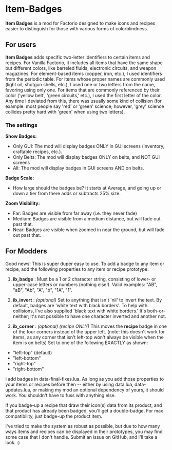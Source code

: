 # Item-Badges
**Item Badges** is a mod for Factorio designed to make icons and recipes easier to distinguish for those with various forms of colorblindness.

## For users
**Item Badges** adds specific two-letter identifiers to certain items and recipes. For Vanilla Factorio, it includes all items that have the same shape but different colors, like barreled fluids, electronic circuits, and weapon magazines. For element-based items (copper, iron, etc.), I used identifiers from the periodic table. For items whose proper names are commonly used (light oil, shotgun shells, etc.), I used one or two letters from the name, favoring using only one. For items that are commonly referenced by their color ('yellow belt', 'green circuits,' etc.), I used the first letter of the color. Any time I deviated from this, there was usually some kind of collision (for example: most people say 'red' or 'green' science; however, 'grey' science collides pretty hard with 'green' when using two letters).

### The settings
**Show Badges:**
  - Only GUI: The mod will display badges ONLY in GUI screens (inventory, craftable recipes, etc.).
  - Only Belts: The mod will display badges ONLY on belts, and NOT GUI screens
  - All: The mod will display badges in GUI screens AND on belts.

**Badge Scale:**
  - How large should the badges be? It starts at Average, and going up or down a tier from there adds or subtracts 25% size.

**Zoom Visibility:**
  - Far: Badges are visible from far away (i.e. they never fade)
  - Medium: Badges are visible from a medium distance, but will fade out past that.
  - Near: Badges are visible when zoomed in near the ground, but will fade out past that.

## For Modders
Good news! This is super duper easy to use. To add a badge to any item or recipe, add the following properties to any item or recipe prototype:

1. **ib_badge** :
   Must be a 1 or 2 character string, consisting of lower- or upper-case letters or numbers (nothing else!). Valid examples: "AB", "aB", "Ab", "A", "b", "1A", "1".

2. **ib_invert** :
   *(optional)* Set to anything that isn't 'nil' to invert the text. By default, badges are 'white text with black borders'. To help with collisions, I've also supplied 'black text with white borders.' It's both-or-neither; it's not possible to have one character inverted and another not.

3. **ib_corner** :
   *(optional) (recipe ONLY)* This moves the **recipe** badge in one of the four corners instead of the upper left. (note: this doesn't work for items, as any corner that isn't left-top won't always be visible when the item is on belts) Set to one of the following EXACTLY as shown:
  - "left-top"     (default)
  - "left-bottom"
  - "right-top"
  - "right-bottom"

I add badges in data-final-fixes.lua. As long as you add those properties to your items or recipes before then -- either by using data.lua, data-updates.lua, or making my mod an optional dependency of yours, it should work. You shouldn't have to fuss with anything else.

If you badge-up a recipe that draw their icon(s) data from its product, and that product has already been badged, you'll get a double-badge. For max compatibility, just badge-up the product item.

I've tried to make the system as robust as possible, but due to how many ways items and recipes can be displayed in their prototypes, you may find some case that I don't handle. Submit an issue on GitHub, and I'll take a look. :)
